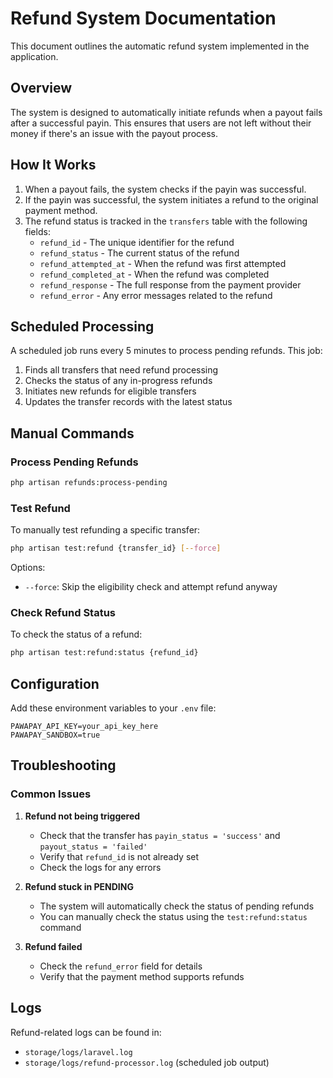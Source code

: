 # Refund System Documentation

This document outlines the automatic refund system implemented in the application.

## Overview

The system is designed to automatically initiate refunds when a payout fails after a successful payin. This ensures that users are not left without their money if there's an issue with the payout process.

## How It Works

1. When a payout fails, the system checks if the payin was successful.
2. If the payin was successful, the system initiates a refund to the original payment method.
3. The refund status is tracked in the `transfers` table with the following fields:
   - `refund_id` - The unique identifier for the refund
   - `refund_status` - The current status of the refund
   - `refund_attempted_at` - When the refund was first attempted
   - `refund_completed_at` - When the refund was completed
   - `refund_response` - The full response from the payment provider
   - `refund_error` - Any error messages related to the refund

## Scheduled Processing

A scheduled job runs every 5 minutes to process pending refunds. This job:

1. Finds all transfers that need refund processing
2. Checks the status of any in-progress refunds
3. Initiates new refunds for eligible transfers
4. Updates the transfer records with the latest status

## Manual Commands

### Process Pending Refunds

```bash
php artisan refunds:process-pending
```

### Test Refund

To manually test refunding a specific transfer:

```bash
php artisan test:refund {transfer_id} [--force]
```

Options:
- `--force`: Skip the eligibility check and attempt refund anyway

### Check Refund Status

To check the status of a refund:

```bash
php artisan test:refund:status {refund_id}
```

## Configuration

Add these environment variables to your `.env` file:

```
PAWAPAY_API_KEY=your_api_key_here
PAWAPAY_SANDBOX=true
```

## Troubleshooting

### Common Issues

1. **Refund not being triggered**
   - Check that the transfer has `payin_status = 'success'` and `payout_status = 'failed'`
   - Verify that `refund_id` is not already set
   - Check the logs for any errors

2. **Refund stuck in PENDING**
   - The system will automatically check the status of pending refunds
   - You can manually check the status using the `test:refund:status` command

3. **Refund failed**
   - Check the `refund_error` field for details
   - Verify that the payment method supports refunds
  
## Logs

Refund-related logs can be found in:
- `storage/logs/laravel.log`
- `storage/logs/refund-processor.log` (scheduled job output)
